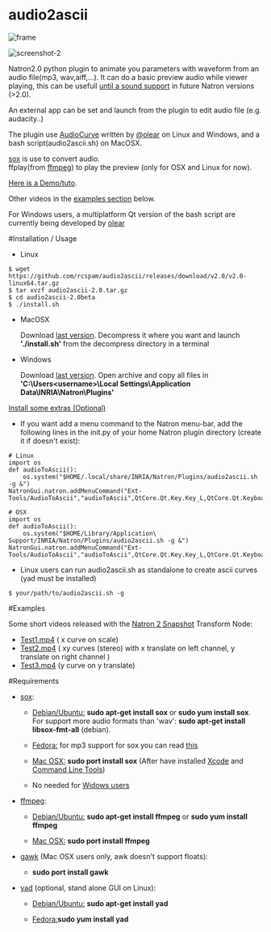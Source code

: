 # audio2ascii
   ![frame](https://cloud.githubusercontent.com/assets/10021906/8639016/ce766e70-28cc-11e5-9c19-486f64b71992.png)

 ![screenshot-2](https://cloud.githubusercontent.com/assets/10021906/8778111/35a9be00-2efc-11e5-828a-4fed9d3d266d.png)

 Natron2.0 python plugin to animate you parameters with waveform from an audio file(mp3, wav,aiff,...).
  It can do a basic preview audio while viewer playing, this can be usefull [until a sound support](https://github.com/MrKepzie/Natron/issues/76#issuecomment-120059396) in future Natron versions (>2.0).

  An external app can be set and launch from the plugin to edit audio file (e.g. audacity..)

  The plugin use [AudioCurve](https://github.com/olear/audiocurve) written by [@olear](https://github.com/olear)  on Linux and Windows, and a bash script(audio2ascii.sh) on MacOSX.

  [sox](http://sox.sourceforge.net/) is use to convert audio.  
  ffplay(from [ffmpeg](http://www.ffmpeg.org/)) to play the preview (only for OSX and Linux for now).


  [Here is a Demo/tuto](https://www.youtube.com/watch?v=koagSOPnsVw).

  Other videos in the [examples section](https://github.com/rcspam/audio2ascii/blob/master/README.md#examples) below.




 For Windows users, a multiplatform Qt version of the bash script are currently being developed by [olear](https://github.com/olear/audiocurve)

#Installation / Usage

* Linux
```
$ wget https://github.com/rcspam/audio2ascii/releases/download/v2.0/v2.0-linux64.tar.gz
$ tar xvzf audio2ascii-2.0.tar.gz
$ cd audio2ascii-2.0beta
$ ./install.sh
```

* MacOSX

   Download [last version](https://github.com/rcspam/audio2ascii/releases/download/v2.0/v2.0-macosx.tar.gz).
Decompress it where you want and launch **'./install.sh'** from the decompress directory in a terminal

* Windows

   Download [last version](https://github.com/rcspam/audio2ascii/releases/download/v2.0/v2.0-win.zip).
   Open archive and copy all files in **'C:\Users\<username>\Local Settings\Application Data\INRIA\Natron\Plugins'**

<u>Install some extras (Optional)</u>

 * If you want add a menu command to the Natron menu-bar, add the following lines in the init.py of your home Natron plugin directory (create it if doesn't exist):
```
# Linux
import os
def audioToAscii():
    os.system("$HOME/.local/share/INRIA/Natron/Plugins/audio2ascii.sh -g &")
NatronGui.natron.addMenuCommand("Ext-Tools/AudioToAscii","audioToAscii",QtCore.Qt.Key.Key_L,QtCore.Qt.KeyboardModifier.ShiftModifier)
```
```
# OSX
import os
def audioToAscii():
    os.system("$HOME/Library/Application\ Support/INRIA/Natron/Plugins/audio2ascii.sh -g &")
NatronGui.natron.addMenuCommand("Ext-Tools/AudioToAscii","audioToAscii",QtCore.Qt.Key.Key_L,QtCore.Qt.KeyboardModifier.ShiftModifier)
```

 * Linux users can run audio2ascii.sh as standalone to create ascii curves (yad must be installed)

```
$ your/path/to/audio2ascii.sh -g
```

#Examples

Some short videos released with the [Natron 2 Snapshot](http://sourceforge.net/projects/natron/files/snapshots/) Transform Node:

* [Test1.mp4](https://dl.dropboxusercontent.com/u/2677320/test1.mp4) ( x curve on scale)
* [Test2.mp4](https://dl.dropboxusercontent.com/u/2677320/test2.mp4) ( xy curves (stereo) with x translate on left channel,  y translate on right channel )
* [Test3.mp4](https://dl.dropboxusercontent.com/u/2677320/test3.mp4) (y curve on y translate)

#Requirements

 * [sox](http://sox.sourceforge.net/):

    - <u>Debian/Ubuntu:</u> **sudo apt-get install sox** or  **sudo yum install sox**. For support more audio formats than 'wav': **sudo apt-get install libsox-fmt-all** (debian).

    - <u>Fedora:</u> for mp3 support for sox you can read [this](https://unix.stackexchange.com/questions/98524/sox-returns-an-error-when-i-try-to-handle-mp3-files)

    - <u>Mac OSX:</u> **sudo port install sox** (After have installed [Xcode](https://developer.apple.com/download) and [Command Line Tools](https://developer.apple.com/download))

    - No needed for <u>Widows users</u>

 * [ffmpeg](http://www.ffmpeg.org/):

    - <u>Debian/Ubuntu:</u> **sudo apt-get install ffmpeg** or **sudo yum install ffmpeg**

    - <u>Mac OSX:</u> **sudo port install ffmpeg**

 * <u>[gawk](http://www.gnu.org/software/gawk)</u> (Mac OSX users only, awk doesn't support floats):

     - **sudo port install gawk**</u>


 * [yad](http://sourceforge.net/projects/yad-dialog) (optional, stand alone GUI on Linux):

    - <u>Debian/Ubuntu:</u> **sudo apt-get install yad**

    - <u>Fedora:</u>**sudo yum install yad**
